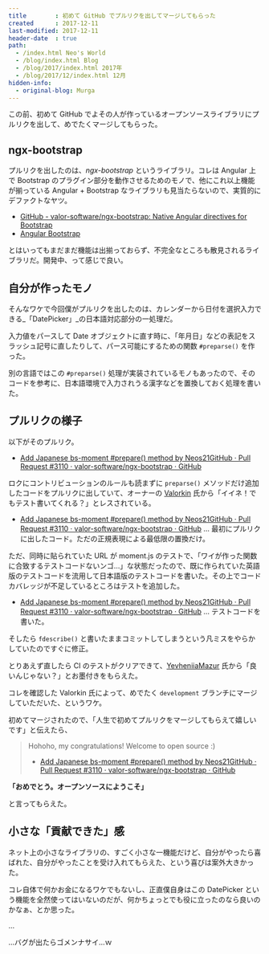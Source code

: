 ```yaml
---
title        : 初めて GitHub でプルリクを出してマージしてもらった
created      : 2017-12-11
last-modified: 2017-12-11
header-date  : true
path:
  - /index.html Neo's World
  - /blog/index.html Blog
  - /blog/2017/index.html 2017年
  - /blog/2017/12/index.html 12月
hidden-info:
  - original-blog: Murga
---
```


この前、初めて GitHub でよその人が作っているオープンソースライブラリにプルリクを出して、めでたくマージしてもらった。

## ngx-bootstrap

プルリクを出したのは、_ngx-bootstrap_ というライブラリ。コレは Angular 上で Bootstrap のプラグイン部分を動作させるためのモノで、他にこれ以上機能が揃っている Angular + Bootstrap なライブラリも見当たらないので、実質的にデファクトなヤツ。

- [GitHub - valor-software/ngx-bootstrap: Native Angular directives for Bootstrap](https://github.com/valor-software/ngx-bootstrap)
- [Angular Bootstrap](https://valor-software.com/ngx-bootstrap/#/)

とはいってもまだまだ機能は出揃っておらず、不完全なところも散見されるライブラリだ。開発中、って感じで良い。

## 自分が作ったモノ

そんなワケで今回僕がプルリクを出したのは、カレンダーから日付を選択入力できる_「DatePicker」_の日本語対応部分の一処理だ。

入力値をパースして Date オブジェクトに直す時に、「年月日」などの表記をスラッシュ記号に直したりして、パース可能にするための関数 `#preparse()` を作った。

別の言語ではこの `#preparse()` 処理が実装されているモノもあったので、そのコードを参考に、日本語環境で入力されうる漢字などを置換しておく処理を書いた。

## プルリクの様子

以下がそのプルリク。

- [Add Japanese bs-moment #prepare() method by Neos21GitHub · Pull Request #3110 · valor-software/ngx-bootstrap · GitHub](https://github.com/valor-software/ngx-bootstrap/pull/3110)

ロクにコントリビューションのルールも読まずに `preparse()` メソッドだけ追加したコードをプルリクに出していて、オーナーの [Valorkin](https://github.com/valorkin) 氏から「イイネ！でもテスト書いてくれる？」とレスされている。

- [Add Japanese bs-moment #prepare() method by Neos21GitHub · Pull Request #3110 · valor-software/ngx-bootstrap · GitHub](https://github.com/valor-software/ngx-bootstrap/pull/3110/commits/49ed725afb2247ce65cb2cc0296fd8650c1a431c) … 最初にプルリクに出したコード。ただの正規表現による最低限の置換だけ。

ただ、同時に貼られていた URL が moment.js のテストで、「ワイが作った関数に合致するテストコードないンゴ…」な状態だったので、既に作られていた英語版のテストコードを流用して日本語版のテストコードを書いた。その上でコードカバレッジが不足しているところはテストを追加した。

- [Add Japanese bs-moment #prepare() method by Neos21GitHub · Pull Request #3110 · valor-software/ngx-bootstrap · GitHub](https://github.com/valor-software/ngx-bootstrap/pull/3110/commits/2b122cd2e5e6b071199c327d1edb6c7f7d30e8a5) … テストコードを書いた。

そしたら `fdescribe()` と書いたままコミットしてしまうという凡ミスをやらかしていたのですぐに修正。

とりあえず直したら CI のテストがクリアできて、[YevheniiaMazur](https://github.com/YevheniiaMazur) 氏から「良いんじゃない？」とお墨付きをもらえた。

コレを確認した Valorkin 氏によって、めでたく `development` ブランチにマージしていただいた、というワケ。

初めてマージされたので、「人生で初めてプルリクをマージしてもらえて嬉しいです」と伝えたら、

> Hohoho, my congratulations! Welcome to open source :)
> 
> - [Add Japanese bs-moment #prepare() method by Neos21GitHub · Pull Request #3110 · valor-software/ngx-bootstrap · GitHub](https://github.com/valor-software/ngx-bootstrap/pull/3110#issuecomment-347713164)

__「おめでとう。オープンソースにようこそ」__

と言ってもらえた。

## 小さな「貢献できた」感

ネット上の小さなライブラリの、すごく小さな一機能だけど、自分がやったら喜ばれた、自分がやったことを受け入れてもらえた、という喜びは案外大きかった。

コレ自体で何かお金になるワケでもないし、正直僕自身はこの DatePicker という機能を全然使ってはいないのだが、何かちょっとでも役に立ったのなら良いのかなぁ、とか思った。

…

…バグが出たらゴメンナサイ…ｗ

